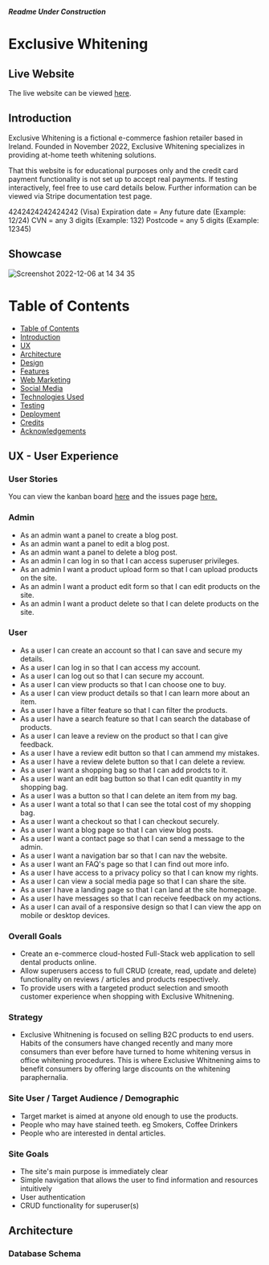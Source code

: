 ***Readme Under Construction***

# Exclusive Whitening
## Live Website
The live website can be viewed [here](https://ci-pp5.herokuapp.com/).

## Introduction
Exclusive Whitening is a fictional e-commerce fashion retailer based in Ireland. Founded in November 2022, Exclusive Whitening specializes in providing at-home teeth whitening solutions.

That this website is for educational purposes only and the credit card payment functionality is not set up to accept real payments. If testing interactively, feel free to use card details below. Further information can be viewed via Stripe documentation test page.

4242424242424242 (Visa)
Expiration date = Any future date (Example: 12/24)
CVN = any 3 digits (Example: 132)
Postcode = any 5 digits (Example: 12345)

## Showcase
![Screenshot 2022-12-06 at 14 34 35](https://user-images.githubusercontent.com/98256205/205940341-ff00f739-e8ed-4397-8e71-89a525e7bd70.png)

# Table of Contents
- [Table of Contents](#table-of-contents)
- [Introduction](#introduction)
- [UX](#ux-user-experience)
- [Architecture](#architecture)
- [Design](#design)
- [Features](#features)
- [Web Marketing](#web-marketing)
- [Social Media](#social-media)
- [Technologies Used](#technologies-used)
- [Testing](#testing)
- [Deployment](#deployment)
- [Credits](#credits)
- [Acknowledgements](#acknowledgements)

## UX - User Experience
### User Stories

You can view the kanban board [here](https://github.com/users/martin-mcinerney/projects/4/views/1) and the issues page [here.](https://github.com/martin-mcinerney/CI-PP5/issues)

### Admin 
- As an admin want a panel to create a blog post.
- As an admin want a panel to edit a blog post.
- As an admin want a panel to delete a blog post.
- As an admin I can log in so that I can access superuser privileges.
- As an admin I want a product upload form so that I can upload products on the site.
- As an admin I want a product edit form so that I can edit products on the site.
- As an admin I want a product delete so that I can delete products on the site.

### User
- As a user I can create an account so that I can save and secure my details.
- As a user I can log in so that I can access my account.
- As a user I can log out so that I can secure my account.
- As a user I can view products so that I can choose one to buy.
- As a user I can view product details so that I can learn more about an item.
- As a user I have a filter feature so that I can filter the products.
- As a user I have a search feature so that I can search the database of products.
- As a user I can leave a review on the product so that I can give feedback.
- As a user I have a review edit button so that I can ammend my mistakes.
- As a user I have a review delete button so that I can delete a review.
- As a user I want a shopping bag so that I can add prodcts to it.
- As a user I want an edit bag button so that I can edit quantity in my shopping bag.
- As a user I was a button so that I can delete an item from my bag.
- As a user I want a total so that I can see the total cost of my shopping bag.
- As a user I want a checkout so that I can checkout securely.
- As a user I want a blog page so that I can view blog posts.
- As a user I want a contact page so that I can send a message to the admin.
- As a user I want a navigation bar so that I can nav the website.
- As a user I want an FAQ's page so that I can find out more info.
- As a user I have access to a privacy policy so that I can know my rights.
- As a user I can view a social media page so that I can share the site.
- As a user I have a landing page so that I can land at the site homepage.
- As a user I have messages so that I can receive feedback on my actions.
- As a user I can avail of a responsive design so that I can view the app on mobile or desktop devices.

### Overall Goals
* Create an e-commerce cloud-hosted Full-Stack web application to sell dental products online.
* Allow superusers access to full CRUD (create, read, update and delete) functionality on reviews / articles and products respectively.
* To provide users with a targeted product selection and smooth customer experience when shopping with Exclusive Whitnening.

### Strategy
* Exclusive Whitnening is focused on selling B2C products to end users. Habits of the consumers have changed recently and many more consumers than ever before have turned to home whitening versus in office whitening procedures. This is where Exclusive Whitnening aims to benefit consumers by offering large discounts on the whitening paraphernalia.

### Site User / Target Audience / Demographic
* Target market is aimed at anyone old enough to use the products.
* People who may have stained teeth. eg Smokers, Coffee Drinkers
* People who are interested in dental articles.

### Site Goals
* The site's main purpose is immediately clear
* Simple navigation that allows the user to find information and resources intuitively
* User authentication
* CRUD functionality for superuser(s)

## Architecture
### Database Schema



